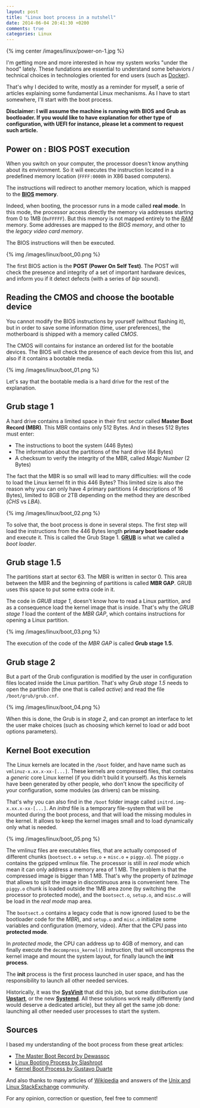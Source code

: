 ```yaml
---
layout: post
title: "Linux boot process in a nutshell"
date: 2014-06-04 20:41:30 +0200
comments: true
categories: Linux
---
```


{% img center /images/linux/power-on-1.jpg %}

I'm getting more and more interested in how my system works "under the hood" lately. These fundations are essential to understand some behaviors / technical choices in technologies oriented for end users (such as [Docker][docker-site]).

That's why I decided to write, mostly as a reminder for myself, a serie of articles explaining some fundamental Linux mechanisms. As I have to start somewhere, I'll start with the boot process.

<!-- More -->

**Disclaimer: I will assume the machine is running with BIOS and Grub as bootloader. If you would like to have explanation for other type of configuration, with UEFI for instance, please let a comment to request such article.**

Power on : BIOS POST execution
------------------------------

When you switch on your computer, the processor doesn't know anything about its environment. So it will executes the instruction located in a predefined memory location (`FFFF:0000h` in X86 based computers).

The instructions will redirect to another memory location, which is mapped to the **[BIOS][bios-article] memory**.

Indeed, when booting, the processor runs in a mode called **real mode**. In this mode, the processor access directly the memory via addresses starting from 0 to 1MB (`0xFFFFF`). But this memory is not mapped entirely to the *[RAM][ram-article]* memory. Some addresses are mapped to the *BIOS memory*, and other to the *legacy video card memory*.

The BIOS instructions will then be executed.

{% img /images/linux/boot_00.png %}

The first BIOS action is the **POST (Power On Self Test)**. The POST will check the presence and integrity of a set of important hardware devices, and inform you if it detect defects (with a series of *bip* sound).

Reading the CMOS and choose the bootable device
-----------------------------------------------

You cannot modify the BIOS instructions by yourself (without flashing it), but in order to save some information (time, user preferences), the motherboard is shipped with a memory called *CMOS*.

The CMOS will contains for instance an ordered list for the bootable devices.
The BIOS will check the presence of each device from this list, and also if it contains a bootable media.

{% img /images/linux/boot_01.png %}

Let's say that the bootable media is a hard drive for the rest of the explanation.

Grub stage 1
------------

A hard drive contains a limited space in their first sector called **Master Boot Record (MBR)**. This MBR contains only 512 Bytes. And in theses 512 Bytes must enter:

 * The instructions to boot the system (446 Bytes)
 * The information about the partitions of the hard drive (64 Bytes)
 * A checksum to verify the integrity of the MBR, called *Magic Number* (2 Bytes)

The fact that the MBR is so small will lead to many difficulties: will the code to load the Linux kernel fit in this 446 Bytes? This limited size is also the reason why you can only have 4 primary partitions (4 descriptions of 16 Bytes), limited to 8GB or 2TB depending on the method they are described (*CHS* vs *LBA*).

{% img /images/linux/boot_02.png %}

To solve that, the boot process is done in several steps. The first step will load the instructions from the 446 Bytes length **primary boot loader code** and execute it. This is called the Grub Stage 1. **[GRUB][grub-article]** is what we called a *boot loader*.

Grub stage 1.5
--------------

The partitions start at sector 63. The MBR is written in sector 0. This area between the MBR and the beginning of partitions is called **MBR GAP**. GRUB uses this space to put some extra code in it.

The code in *GRUB stage 1*, doesn't know how to read a Linux partition, and as a consequence load the kernel image that is inside. That's why the *GRUB stage 1* load the content of the *MBR GAP*, which contains instructions for opening a Linux partition. 

{% img /images/linux/boot_03.png %}

The execution of the code of the *MBR GAP* is called **Grub stage 1.5**.

Grub stage 2
------------

But a part of the Grub configuration is modified by the user in configuration files located inside the Linux partition. That's why *Grub stage 1.5* needs to open the partition (the one that is called *active*) and read the file `/boot/grub/grub.cnf`.

{% img /images/linux/boot_04.png %}

When this is done, the Grub is in *stage 2*, and can prompt an interface to let the user make choices (such as choosing which kernel to load or add boot options parameters).

Kernel Boot execution
---------------------

The Linux kernels are located in the `/boot` folder, and have name such as `vmlinuz-x.xx.x-xx-[...]`. These kernels are compressed files, that contains a *generic* core Linux kernel (if you didn't build it yourself). As this kernels have been generated by other people, who don't know the specificity of your configuration, some modules (as drivers) can be missing.

That's why you can also find in the `/boot` folder image called `initrd.img-x.xx.x-xx-[...]`. An *initrd* file is a temporary file-system that will be mounted during the boot process, and that will load the missing modules in the kernel. It allows to keep the kernel images small and to load dynamically only what is needed.

{% img /images/linux/boot_05.png %}

The vmlinuz files are executables files, that are actually composed of different chunks (`bootsect.o` + `setup.o` + `misc.o` + `piggy.o`). The `piggy.o` contains the gzipped vmlinux file. The processor is still in *real mode* which mean it can only address a memory area of 1 MB. The problem is that the compressed image is bigger than 1 MB. That's why the property of *bzImage* that allows to split the image in discontinuous area is convenient here. The `piggy.o` chunk is loaded outside the 1MB area zone (by switching the processor to protected mode), and the `bootsect.o`, `setup.o`, and `misc.o` will be load in the *real mode* map area.

The `bootsect.o` contains a legacy code that is now ignored (used to be the bootloader code for the *MBR*), and `setup.o` and `misc.o` initialize some variables and configuration (memory, video). After that the CPU pass into **protected mode**.

In *protected mode*, the CPU can address up to 4GB of memory, and can finally execute the `decompress_kernel()` instruction, that will uncompress the kernel image and mount the system layout, for finally launch the **init process**.

The **init** process is the first process launched in user space, and has the responsibility to launch all other needed services.

Historically, it was the **[SysVinit][sysvinit-article]** that did this job, but some distribution use **[Upstart][upstart-article]**, or the new **[Systemd][systemd-article]**. All these solutions work really differently (and would deserve a dedicated article), but they all get the same job done: launching all other needed user processes to start the system.


Sources
-------

I based my understanding of the boot process from these great articles:

 * [The Master Boot Record by Dewassoc][mbr-knowledge-center]
 * [Linux Booting Process by Slashroot][linux-boot-process-slashroot]
 * [Kernel Boot Process by Gustavo Duarte][kernel-boot-process-duarte]

And also thanks to many articles of [Wikipedia][wikipedia] and answers of the [Unix and Linux StackExchange][unix-stackexchange] community.

For any opinion, correction or question, feel free to comment!

[mbr-knowledge-center]: http://www.dewassoc.com/kbase/hard_drives/master_boot_record.htm
[linux-boot-process-slashroot]: http://www.slashroot.in/linux-booting-process-step-step-tutorial-understanding-linux-boot-sequence
[kernel-boot-process-duarte]: http://duartes.org/gustavo/blog/post/kernel-boot-process/

[wikipedia]: https://en.wikipedia.org
[unix-stackexchange]: https://unix.stackexchange.com/


[docker-site]: http://docker.io
[bios-article]: https://en.wikipedia.org/wiki/BIOS
[ram-article]: https://en.wikipedia.org/wiki/RAM
[grub-article]: https://www.gnu.org/software/grub/

[sysvinit-article]: https://en.wikipedia.org/wiki/Sysvinit
[upstart-article]: https://en.wikipedia.org/wiki/Upstart
[systemd-article]: https://en.wikipedia.org/wiki/Systemd
